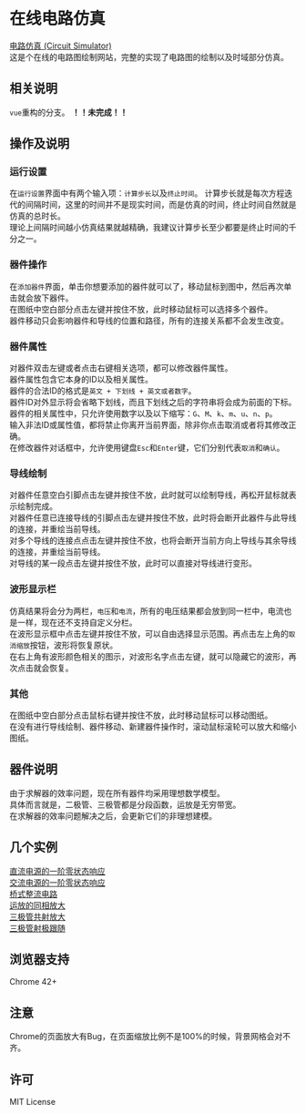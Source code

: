 # 在线电路仿真

[电路仿真 (Circuit Simulator)](https://xiaoboost.github.io/Circuit-Simulator/)  
这是个在线的电路图绘制网站，完整的实现了电路图的绘制以及时域部分仿真。 

## 相关说明
`vue`重构的分支。
**！！未完成！！** 

## 操作及说明

### 运行设置
在`运行设置`界面中有两个输入项：`计算步长`以及`终止时间`。
计算步长就是每次方程迭代的间隔时间，这里的时间并不是现实时间，而是仿真的时间，终止时间自然就是仿真的总时长。  
理论上间隔时间越小仿真结果就越精确，我建议计算步长至少都要是终止时间的千分之一。  

### 器件操作
在`添加器件`界面，单击你想要添加的器件就可以了，移动鼠标到图中，然后再次单击就会放下器件。  
在图纸中空白部分点击左键并按住不放，此时移动鼠标可以选择多个器件。  
器件移动只会影响器件和导线的位置和路径，所有的连接关系都不会发生改变。  

### 器件属性
对器件双击左键或者点击右键相关选项，都可以修改器件属性。  
器件属性包含它本身的ID以及相关属性。  
器件的合法ID的格式是`英文 + 下划线 + 英文或者数字`。  
器件ID对外显示将会省略下划线，而且下划线之后的字符串将会成为前面的下标。  
器件的相关属性中，只允许使用数字以及以下缩写：`G`、`M`、`k`、`m`、`u`、`n`、`p`。  
输入非法ID或属性值，都将禁止你离开当前界面，除非你点击取消或者将其修改正确。  
在修改器件对话框中，允许使用键盘`Esc`和`Enter`键，它们分别代表`取消`和`确认`。  

### 导线绘制
对器件任意空白引脚点击左键并按住不放，此时就可以绘制导线，再松开鼠标就表示绘制完成。  
对器件任意已连接导线的引脚点击左键并按住不放，此时将会断开此器件与此导线的连接，并重绘当前导线。  
对多个导线的连接点点击左键并按住不放，也将会断开当前方向上导线与其余导线的连接，并重绘当前导线。  
对导线的某一段点击左键并按住不放，此时可以直接对导线进行变形。  

### 波形显示栏
仿真结果将会分为两栏，`电压`和`电流`，所有的电压结果都会放到同一栏中，电流也是一样，现在还不支持自定义分栏。  
在波形显示框中点击左键并按住不放，可以自由选择显示范围。再点击左上角的`取消缩放`按钮，波形将恢复原状。  
在右上角有波形颜色相关的图示，对波形名字点击左键，就可以隐藏它的波形，再次点击就会恢复。  

### 其他
在图纸中空白部分点击鼠标右键并按住不放，此时移动鼠标可以移动图纸。  
在没有进行导线绘制、器件移动、新建器件操作时，滚动鼠标滚轮可以放大和缩小图纸。  

## 器件说明
由于求解器的效率问题，现在所有器件均采用理想数学模型。  
具体而言就是，二极管、三极管都是分段函数，运放是无穷带宽。  
在求解器的效率问题解决之后，会更新它们的非理想建模。  

## 几个实例 
[直流电源的一阶零状态响应](https://xiaoboost.github.io/Circuit-Simulator/?init=FirstOrderCircuitDC)  
[交流电源的一阶零状态响应](https://xiaoboost.github.io/Circuit-Simulator/?init=FirstOrderCircuitAC)  
[桥式整流电路](https://xiaoboost.github.io/Circuit-Simulator/?init=BridgeRectifier)  
[运放的同相放大](https://xiaoboost.github.io/Circuit-Simulator/?init=PhaseAmplifier)  
[三极管共射放大](https://xiaoboost.github.io/Circuit-Simulator/?init=CommonEmitterAmplifier)  
[三极管射极跟随](https://xiaoboost.github.io/Circuit-Simulator/?init=EmitterFollower)

## 浏览器支持
Chrome 42+  

## 注意
Chrome的页面放大有Bug，在页面缩放比例不是100%的时候，背景网格会对不齐。

## 许可
MIT License

